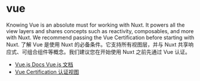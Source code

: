 # vue

Knowing Vue is an absolute must for working with Nuxt. It powers all the view layers and shares concepts such as reactivity, composables, and more with Nuxt. We recommend passing the Vue Certification before starting with Nuxt.
了解 Vue 是使用 Nuxt 的必备条件。它支持所有视图层，并与 Nuxt 共享响应式、可组合组件等概念。我们建议您在开始使用 Nuxt 之前先通过 Vue 认证。

- [Vue.js Docs Vue.js 文档](https://vuejs.org/)
- [Vue Certification 认证视图](https://certificates.dev/vuejs)